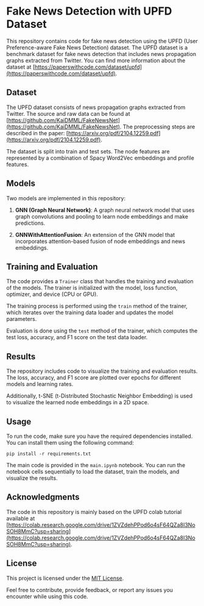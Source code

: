 # Fake News Detection with UPFD Dataset

This repository contains code for fake news detection using the UPFD (User Preference-aware Fake News Detection) dataset. The UPFD dataset is a benchmark dataset for fake news detection that includes news propagation graphs extracted from Twitter. You can find more information about the dataset at [https://paperswithcode.com/dataset/upfd](https://paperswithcode.com/dataset/upfd).

## Dataset

The UPFD dataset consists of news propagation graphs extracted from Twitter. The source and raw data can be found at [https://github.com/KaiDMML/FakeNewsNet](https://github.com/KaiDMML/FakeNewsNet). The preprocessing steps are described in the paper: [https://arxiv.org/pdf/2104.12259.pdf](https://arxiv.org/pdf/2104.12259.pdf).

The dataset is split into train and test sets. The node features are represented by a combination of Spacy Word2Vec embeddings and profile features.

## Models

Two models are implemented in this repository:

1. **GNN (Graph Neural Network)**: A graph neural network model that uses graph convolutions and pooling to learn node embeddings and make predictions.

2. **GNNWithAttentionFusion**: An extension of the GNN model that incorporates attention-based fusion of node embeddings and news embeddings.

## Training and Evaluation

The code provides a `Trainer` class that handles the training and evaluation of the models. The trainer is initialized with the model, loss function, optimizer, and device (CPU or GPU).

The training process is performed using the `train` method of the trainer, which iterates over the training data loader and updates the model parameters.

Evaluation is done using the `test` method of the trainer, which computes the test loss, accuracy, and F1 score on the test data loader.

## Results

The repository includes code to visualize the training and evaluation results. The loss, accuracy, and F1 score are plotted over epochs for different models and learning rates.

Additionally, t-SNE (t-Distributed Stochastic Neighbor Embedding) is used to visualize the learned node embeddings in a 2D space.

## Usage

To run the code, make sure you have the required dependencies installed. You can install them using the following command:

```
pip install -r requirements.txt
```

The main code is provided in the `main.ipynb` notebook. You can run the notebook cells sequentially to load the dataset, train the models, and visualize the results.

## Acknowledgments

The code in this repository is mainly based on the UPFD colab tutorial available at [https://colab.research.google.com/drive/1ZVZdehPPod6o4sF64QZa8I3NoSOH8MmC?usp=sharing](https://colab.research.google.com/drive/1ZVZdehPPod6o4sF64QZa8I3NoSOH8MmC?usp=sharing).

## License

This project is licensed under the [MIT License](LICENSE).

Feel free to contribute, provide feedback, or report any issues you encounter while using this code.
